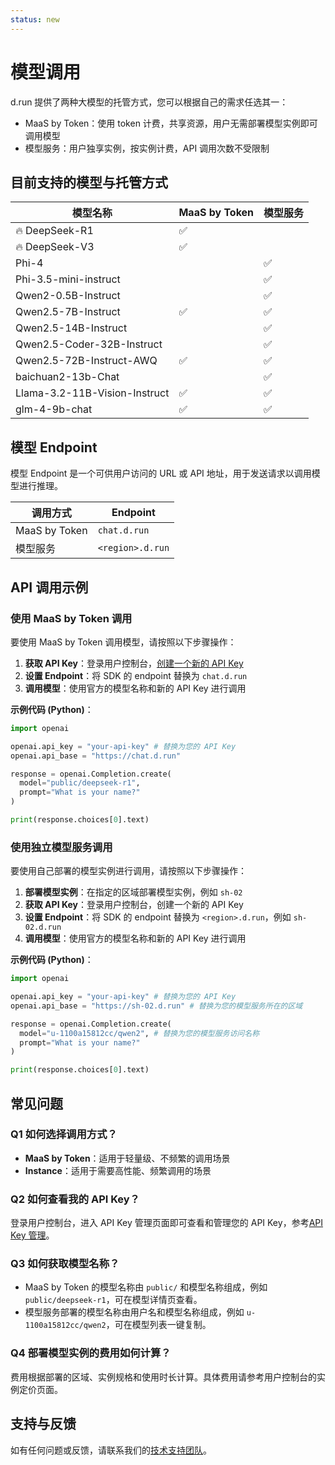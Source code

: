 ```yaml
---
status: new
---
```


# 模型调用

d.run 提供了两种大模型的托管方式，您可以根据自己的需求任选其一：

- MaaS by Token：使用 token 计费，共享资源，用户无需部署模型实例即可调用模型
- 模型服务：用户独享实例，按实例计费，API 调用次数不受限制

## 目前支持的模型与托管方式

| 模型名称                      | MaaS by Token | 模型服务 |
| ----------------------------- | ------------- | -------- |
| 🔥 DeepSeek-R1                | ✅            |          |
| 🔥 DeepSeek-V3                | ✅            |          |
| Phi-4                         |               | ✅       |
| Phi-3.5-mini-instruct         |               | ✅       |
| Qwen2-0.5B-Instruct           |               | ✅       |
| Qwen2.5-7B-Instruct           | ✅            | ✅       |
| Qwen2.5-14B-Instruct          |               | ✅       |
| Qwen2.5-Coder-32B-Instruct    |               | ✅       |
| Qwen2.5-72B-Instruct-AWQ      | ✅            | ✅       |
| baichuan2-13b-Chat            |               | ✅       |
| Llama-3.2-11B-Vision-Instruct | ✅            | ✅       |
| glm-4-9b-chat                 | ✅            | ✅       |

## 模型 Endpoint

模型 Endpoint 是一个可供用户访问的 URL 或 API 地址，用于发送请求以调用模型进行推理。

| 调用方式      | Endpoint            |
| ------------- | ------------------- |
| MaaS by Token | `chat.d.run`        |
| 模型服务      | `<region>.d.run` |

## API 调用示例

### 使用 MaaS by Token 调用

要使用 MaaS by Token 调用模型，请按照以下步骤操作：

1. **获取 API Key**：登录用户控制台，[创建一个新的 API Key](./apikey.md)
2. **设置 Endpoint**：将 SDK 的 endpoint 替换为 `chat.d.run`
3. **调用模型**：使用官方的模型名称和新的 API Key 进行调用

**示例代码 (Python)**：

```python
import openai

openai.api_key = "your-api-key" # 替换为您的 API Key
openai.api_base = "https://chat.d.run"

response = openai.Completion.create(
  model="public/deepseek-r1",
  prompt="What is your name?"
)

print(response.choices[0].text)
```

### 使用独立模型服务调用

要使用自己部署的模型实例进行调用，请按照以下步骤操作：

1. **部署模型实例**：在指定的区域部署模型实例，例如 `sh-02`
2. **获取 API Key**：登录用户控制台，创建一个新的 API Key
3. **设置 Endpoint**：将 SDK 的 endpoint 替换为 `<region>.d.run`，例如 `sh-02.d.run`
4. **调用模型**：使用官方的模型名称和新的 API Key 进行调用

**示例代码 (Python)**：

```python
import openai

openai.api_key = "your-api-key" # 替换为您的 API Key
openai.api_base = "https://sh-02.d.run" # 替换为您的模型服务所在的区域

response = openai.Completion.create(
  model="u-1100a15812cc/qwen2", # 替换为您的模型服务访问名称
  prompt="What is your name?"
)

print(response.choices[0].text)
```

## 常见问题

### Q1 如何选择调用方式？

- **MaaS by Token**：适用于轻量级、不频繁的调用场景
- **Instance**：适用于需要高性能、频繁调用的场景

### Q2 如何查看我的 API Key？

登录用户控制台，进入 API Key 管理页面即可查看和管理您的 API Key，参考[API Key 管理](apikey.md)。

### Q3 如何获取模型名称？

- MaaS by Token 的模型名称由 `public/` 和模型名称组成，例如 `public/deepseek-r1`，可在模型详情页查看。
- 模型服务部署的模型名称由用户名和模型名称组成，例如 `u-1100a15812cc/qwen2`，可在模型列表一键复制。

### Q4 部署模型实例的费用如何计算？

费用根据部署的区域、实例规格和使用时长计算。具体费用请参考用户控制台的实例定价页面。

## 支持与反馈

如有任何问题或反馈，请联系我们的[技术支持团队](../contact/index.md)。
